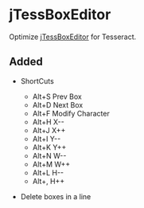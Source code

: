 jTessBoxEditor
==============

Optimize [jTessBoxEditor](http://sourceforge.net/projects/vietocr/files/jTessBoxEditor/) for Tesseract.

## Added

+ ShortCuts
  - Alt+S Prev Box
  - Alt+D Next Box
  - Alt+F Modify Character
  - Alt+H  X--
  - Alt+J  X++
  - Alt+I  Y--
  - Alt+K  Y++
  - Alt+N  W--
  - Alt+M  W++
  - Alt+L  H--
  - Alt+,  H++

+ Delete boxes in a line

